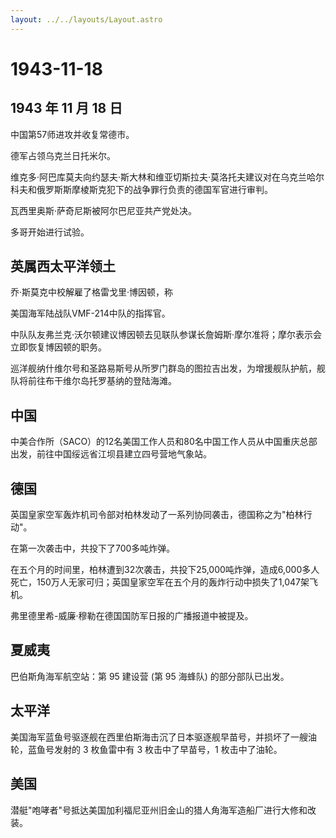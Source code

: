 ```yaml
---
layout: ../../layouts/Layout.astro
---
```


# 1943-11-18

## 1943 年 11 月 18 日

中国第57师进攻并收复常德市。

德军占领乌克兰日托米尔。

维克多·阿巴库莫夫向约瑟夫·斯大林和维亚切斯拉夫·莫洛托夫建议对在乌克兰哈尔科夫和俄罗斯斯摩棱斯克犯下的战争罪行负责的德国军官进行审判。

瓦西里奥斯·萨奇尼斯被阿尔巴尼亚共产党处决。

多哥开始进行试验。

## 英属西太平洋领土

乔·斯莫克中校解雇了格雷戈里·博因顿，称

美国海军陆战队VMF-214中队的指挥官。

中队队友弗兰克·沃尔顿建议博因顿去见联队参谋长詹姆斯·摩尔准将；摩尔表示会立即恢复博因顿的职务。

巡洋舰纳什维尔号和圣路易斯号从所罗门群岛的图拉吉出发，为增援舰队护航，舰队将前往布干维尔岛托罗基纳的登陆海滩。

## 中国

中美合作所（SACO）的12名美国工作人员和80名中国工作人员从中国重庆总部出发，前往中国绥远省江坝县建立四号营地气象站。

## 德国

英国皇家空军轰炸机司令部对柏林发动了一系列协同袭击，德国称之为"柏林行动"。

在第一次袭击中，共投下了700多吨炸弹。

在五个月的时间里，柏林遭到32次袭击，共投下25,000吨炸弹，造成6,000多人死亡，150万人无家可归；英国皇家空军在五个月的轰炸行动中损失了1,047架飞机。

弗里德里希-威廉·穆勒在德国国防军日报的广播报道中被提及。

## 夏威夷

巴伯斯角海军航空站：第 95 建设营 (第 95 海蜂队) 的部分部队已出发。

## 太平洋

美国海军蓝鱼号驱逐舰在西里伯斯海击沉了日本驱逐舰早苗号，并损坏了一艘油轮，蓝鱼号发射的
3 枚鱼雷中有 3 枚击中了早苗号，1 枚击中了油轮。

## 美国

潜艇"咆哮者"号抵达美国加利福尼亚州旧金山的猎人角海军造船厂进行大修和改装。
